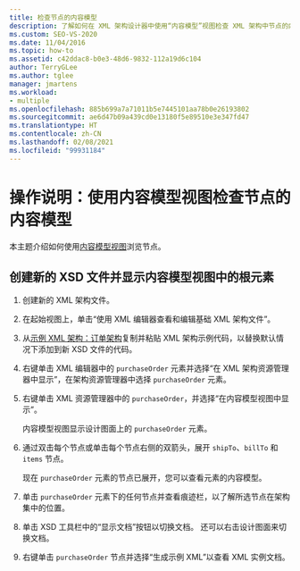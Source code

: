 ```yaml
---
title: 检查节点的内容模型
description: 了解如何在 XML 架构设计器中使用“内容模型”视图检查 XML 架构中节点的内容模型。
ms.custom: SEO-VS-2020
ms.date: 11/04/2016
ms.topic: how-to
ms.assetid: c42ddac8-b0e3-48d6-9832-112a19d6c104
author: TerryGLee
ms.author: tglee
manager: jmartens
ms.workload:
- multiple
ms.openlocfilehash: 885b699a7a71011b5e7445101aa78b0e26193802
ms.sourcegitcommit: ae6d47b09a439cd0e13180f5e89510e3e347fd47
ms.translationtype: HT
ms.contentlocale: zh-CN
ms.lasthandoff: 02/08/2021
ms.locfileid: "99931184"
---
```

# <a name="how-to-examine-the-content-model-of-nodes-by-using-the-content-model-view"></a>操作说明：使用内容模型视图检查节点的内容模型

本主题介绍如何使用[内容模型视图](../xml-tools/content-model-view.md)浏览节点。

## <a name="to-create-a-new-xsd-file-and-display-the-root-element-in-the-content-model-view"></a>创建新的 XSD 文件并显示内容模型视图中的根元素

1. 创建新的 XML 架构文件。

2. 在起始视图上，单击“使用 XML 编辑器查看和编辑基础 XML 架构文件”。

3. 从[示例 XML 架构：订单架构](../xml-tools/sample-xsd-file-purchase-order-schema.md)复制并粘贴 XML 架构示例代码，以替换默认情况下添加到新 XSD 文件的代码。

4. 右键单击 XML 编辑器中的 `purchaseOrder` 元素并选择“在 XML 架构资源管理器中显示”，在架构资源管理器中选择 `purchaseOrder` 元素。

5. 右键单击 XML 资源管理器中的 `purchaseOrder`，并选择“在内容模型视图中显示”。

     内容模型视图显示设计图面上的 `purchaseOrder` 元素。

6. 通过双击每个节点或单击每个节点右侧的双箭头，展开 `shipTo`、`billTo` 和 `items` 节点。

     现在 `purchaseOrder` 元素的节点已展开，您可以查看元素的内容模型。

7. 单击 `purchaseOrder` 元素下的任何节点并查看痕迹栏，以了解所选节点在架构集中的位置。

8. 单击 XSD 工具栏中的“显示文档”按钮以切换文档。 还可以右击设计图面来切换文档。

9. 右键单击 `purchaseOrder` 节点并选择“生成示例 XML”以查看 XML 实例文档。
